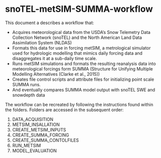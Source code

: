 # snoTEL-metSIM-SUMMA-workflow

This document a describes a workflow that:
-	Acquires meteorological data from the USDA’s Snow Telemetry Data Collection Network (snoTEL) and the North American Land Data Assimilation System (NLDAS)
-	Formats this data for use in forcing metSIM, a metrological simulator used for hydrologic modelling that mimics daily forcing data and disaggregates it at a sub-daily time scale.
-	Runs metSIM simulations and formats the resulting reanalysis data into meteorological forcings form SUMMA (Structure for Unifying Multiple Modelling Alternatives (Clarke et al., 2015))
-	Creates file control scripts and attribute files for initializing point scale SUMMA runs.
-	And eventually compares SUMMA model output with snoTEL SWE and snowdepth data

The workflow can be recreated by following the instructions found within the folders. Folders are accessed in the subsequent order:
1)	DATA_ACQUISITION
2)	METSIM_INSALLATION
3)	CREATE_METSIM_INPUTS
4)	CREATE_SUMMA_FORCING
5)	CREATE_SUMMA_CONTOLFILES
6)	RUN_METSIM
7)	MODEL_EVALUATION
